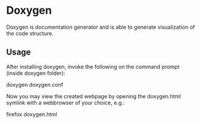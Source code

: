 # Doxygen

Doxygen is documentation generator and is able to generate visualization of the code structure.

## Usage

After installing doxygen, invoke the following on the command prompt (inside doxygen folder):

doxygen doxygen.conf

Now you may view the created webpage by opening the doxygen.html symlink with a webbrowser of your choice, e.g.:

firefox doxygen.html
